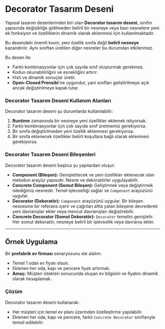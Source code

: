 # Decorator Tasarım Deseni

Yapısal tasarım desenlerinden biri olan **Decorator tasarım deseni**, sınıfın yapısında değişikliğe gidilmeden belirli bir nesneye veya bazı nesnelere yeni ek fonksiyon ve özelliklerin dinamik olarak eklenmesi için kullanılmaktadır. 

Bu desendeki önemli kısım, yeni özellik sınıfa değil **belirli nesneye** kazandırılır. Aynı sınıftan üretilen diğer nesneler bu durumdan etkilenmez. 

Bu desen ile:
- Farklı kombinasyonlar için çok sayıda sınıf oluşturmak gerekmez.
- Kodun okunabilirliğini ve esnekliğini artırır.
- Hızlı ve dinamik sonuçlar üretir.
- **Open-Closed Prensibi**'ne uygundur, yani sınıfları geliştirilmeye açık ancak değiştirilmeye kapalı tutar.

### Decorator Tasarım Deseni Kullanım Alanları
Decorator tasarım deseni şu durumlarda kullanılabilir:
1. **Runtime** zamanında bir nesneye yeni özellikler eklemek istiyorsak.
2. Farklı kombinasyonlar için çok sayıda sınıf üretmemiz gerekiyorsa.
3. Bir sınıfa değiştirilmeden yeni özellik eklenmesi gerekiyorsa.
4. Bir sınıfa eklenecek özellikler belirli koşullara bağlı olarak eklenmesi gerekiyorsa.

### Decorator Tasarım Deseni Bileşenleri
Decorator tasarım deseni başlıca şu yapılardan oluşur:

- **Component (Bileşen):** Genişletilecek ve yeni özellikler eklenecek olan metodun arayüz yapısıdır. Nesne ve dekoratörler uygulayabilir. 
- **Concrete Component (Somut Bileşen):** Geliştirmek veya değiştirmek istediğimiz nesnedir. Temel işlevselliği sağlar ve `Component` arayüzünü uygular.
- **Decorator (Dekoratör):** `Component` arayüzünü uygular. Bir bileşen nesnesine bir referans içerir ve çağrıları altta yatan bileşene devrederek yeni davranışlar ekler veya mevcut davranışları değiştirebilir. 
- **Concrete Decorator (Somut Dekoratör):** `Decorator` temelini genişletir. Her somut dekoratör, nesneye belirli bir işlevsellik veya davranış ekler. 

---

## Örnek Uygulama

Bir **prefabrik ev firması** senaryosunu ele alalım:

- Temel 1 odalı ev fiyatı olsun.
- Eklenen her oda, kapı ve pencere fiyatı artırmalı.
- **Amaç:** Müşteri istekleri sonucunda oluşan ev bilgisini ve fiyatını dinamik olarak hesaplamak.

### Çözüm
Decorator tasarım deseni kullanarak:
- Her müşteri için temel ev planı üzerinden özelleştirme yapılabilir.
- Eklenen her oda, kapı ve pencere, farklı `Concrete Decorator` sınıflarıyla temsil edilebilir.
